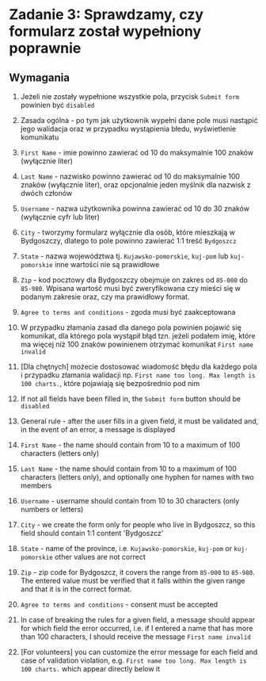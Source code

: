 # Zadanie 3: Sprawdzamy, czy formularz został wypełniony poprawnie

## Wymagania

1. Jeżeli nie zostały wypełnione wszystkie pola, przycisk `Submit form` powinien być `disabled`
2. Zasada ogólna - po tym jak użytkownik wypełni dane pole musi nastąpić jego walidacja oraz w przypadku wystąpienia błedu, wyświetlenie komunikatu
3. `First Name` - imie powinno zawierać od 10 do maksymalnie 100 znaków (wyłącznie liter)
4. `Last Name` - nazwisko powinno zawierać od 10 do maksymalnie 100 znaków (wyłącznie liter), oraz opcjonalnie jeden
   myślnik dla nazwisk z dwóch członów
5. `Username` - nazwa użytkownika powinna zawierać od 10 do 30 znaków (wyłącznie cyfr lub liter)
6. `City` - tworzymy formularz wyłącznie dla osób, które mieszkają w Bydgoszczy, dlatego to pole powinno zawierać 1:1
   treść `Bydgoszcz`
7. `State` - nazwa województwa tj. `Kujawsko-pomorskie`, `kuj-pom` lub `kuj-pomorskie` inne wartości nie są prawidłowe
8. `Zip` - kod pocztowy dla Bydgoszczy obejmuje on zakres od `85-000` do `85-980`. Wpisana wartość musi być
   zweryfikowana czy mieści się w podanym zakresie oraz, czy ma prawidłowy format.
9. `Agree to terms and conditions` - zgoda musi być zaakceptowana
10. W przypadku złamania zasad dla danego pola powinien pojawić się komunikat, dla którego pola wystąpił błąd tzn. jeżeli podałem imię, które ma więcej niż 100 znaków powinienem otrzymać komunikat `First name invalid`
11. [Dla chętnych] możecie dostosować wiadomość błędu dla każdego pola i przypadku złamania walidacji np. `First name too long. Max length is 100 charts.`, które pojawiają się bezpośrednio pod nim

12. If not all fields have been filled in, the `Submit form` button should be `disabled`
13. General rule - after the user fills in a given field, it must be validated and, in the event of an error, a message is displayed
14. `First Name` - the name should contain from 10 to a maximum of 100 characters (letters only)
15. `Last Name` - the name should contain from 10 to a maximum of 100 characters (letters only), and optionally one
    hyphen for names with two members
16. `Username` - username should contain from 10 to 30 characters (only numbers or letters)
17. `City` - we create the form only for people who live in Bydgoszcz, so this field should contain 1:1
    content 'Bydgoszcz'
18. `State` - name of the province, i.e. `Kujawsko-pomorskie`, `kuj-pom` or `kuj-pomorskie` other values ​​are not correct
19. `Zip` - zip code for Bydgoszcz, it covers the range from `85-000` to `85-980`. The entered value must be
    verified that it falls within the given range and that it is in the correct format.
20. `Agree to terms and conditions` - consent must be accepted
21. In case of breaking the rules for a given field, a message should appear for which field the error occurred, i.e. if I entered a name that has more than 100 characters, I should receive the message `First name invalid`
22. [For volunteers] you can customize the error message for each field and case of validation violation, e.g. `First name too long. Max length is 100 charts.` which appear directly below it
